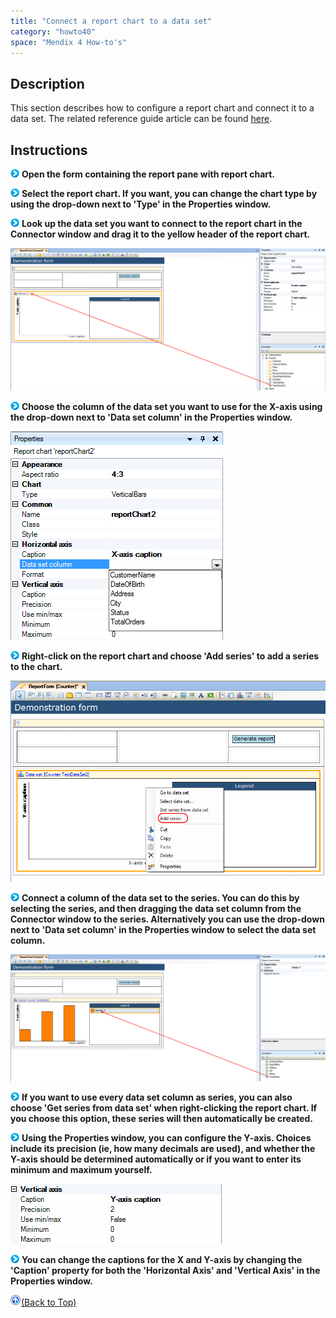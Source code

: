 ```yaml
---
title: "Connect a report chart to a data set"
category: "howto40"
space: "Mendix 4 How-to's"
---
```

## Description

This section describes how to configure a report chart and connect it to a data set. The related reference guide article can be found [here](https://world.mendix.com/pages/releaseview.action?pageId=12387633).

## Instructions

![](attachments/819203/917932.png) **Open the form containing the report pane with report chart.**

![](attachments/819203/917932.png) **Select the report chart. If you want, you can change the chart type by using the drop-down next to 'Type' in the Properties window.**

![](attachments/819203/917932.png) **Look up the data set you want to connect to the report chart in the Connector window and drag it to the yellow header of the report chart.**

![](attachments/2621481/2752703.png)

![](attachments/819203/917932.png) **Choose the column of the data set you want to use for the X-axis using the drop-down next to 'Data set column' in the Properties window.**

![](attachments/2621481/2752702.png)

![](attachments/819203/917932.png) **Right-click on the report chart and choose 'Add series' to add a series to the chart.**

![](attachments/2621481/2752705.png)

![](attachments/819203/917932.png) **Connect a column of the data set to the series. You can do this by selecting the series, and then dragging the data set column from the Connector window to the series. Alternatively you can use the drop-down next to 'Data set column' in the Properties window to select the data set column.**

![](attachments/2621481/2752708.png)

![](attachments/819203/917932.png) **If you want to use every data set column as series, you can also choose 'Get series from data set' when right-clicking the report chart. If you choose this option, these series will then automatically be created.**

![](attachments/819203/917932.png) **Using the Properties window, you can configure the Y-axis. Choices include its precision (ie, how many decimals are used), and whether the Y-axis should be determined automatically or if you want to enter its minimum and maximum yourself.**

![](attachments/2621481/2752709.png)

![](attachments/819203/917932.png) **You can change the captions for the X and Y-axis by changing the 'Caption' property for both the 'Horizontal Axis' and 'Vertical Axis' in the Properties window.**

[![](attachments/819203/917564.png)](connect-a-report-chart-to-a-data-set)[(Back to Top)](connect-a-report-chart-to-a-data-set)